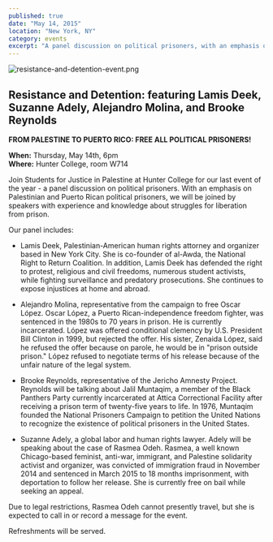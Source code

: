 ```yaml
---
published: true
date: "May 14, 2015"
location: "New York, NY"
category: events
excerpt: "A panel discussion on political prisoners, with an emphasis on Palestinian and Puerto Rican political prisoners"
---
```


![resistance-and-detention-event.png]({{site.baseurl}}/assets/img/resistance-and-detention-event.png)

## Resistance and Detention: featuring Lamis Deek, Suzanne Adely, Alejandro Molina, and Brooke Reynolds

**FROM PALESTINE TO PUERTO RICO: FREE ALL POLITICAL PRISONERS!**

**When:** Thursday, May 14th, 6pm
<br>**Where:** Hunter College, room W714

Join Students for Justice in Palestine at Hunter College for our last event of the year - a panel discussion on political prisoners. With an emphasis on Palestinian and Puerto Rican political prisoners, we will be joined by speakers with experience and knowledge about struggles for liberation from prison.

Our panel includes:

- Lamis Deek, Palestinian-American human rights attorney and organizer based in New York City. She is co-founder of al-Awda, the National Right to Return Coalition. In addition, Lamis Deek has defended the right to protest, religious and civil freedoms, numerous student activists, while fighting surveillance and predatory prosecutions. She continues to expose injustices at home and abroad.

- Alejandro Molina, representative from the campaign to free Oscar López. Oscar López, a Puerto Rican-independence freedom fighter, was sentenced in the 1980s to 70 years in prison. He is currently incarcerated. López was offered conditional clemency by U.S. President Bill Clinton in 1999, but rejected the offer. His sister, Zenaida López, said he refused the offer because on parole, he would be in "prison outside prison." López refused to negotiate terms of his release because of the unfair nature of the legal system.

- Brooke Reynolds, representative of the Jericho Amnesty Project. Reynolds will be talking about Jalil Muntaqim, a member of the Black Panthers Party currently incarcerated at Attica Correctional Facility after receiving a prison term of twenty-five years to life. In 1976, Muntaqim founded the National Prisoners Campaign to petition the United Nations to recognize the existence of political prisoners in the United States. 

- Suzanne Adely, a global labor and human rights lawyer. Adely will be speaking about the case of Rasmea Odeh. Rasmea, a well known Chicago-based feminist, anti-war, immigrant, and Palestine solidarity activist and organizer, was convicted of immigration fraud in November 2014 and sentenced in March 2015 to 18 months imprisonment, with deportation to follow her release. She is currently free on bail while seeking an appeal. 

Due to legal restrictions, Rasmea Odeh cannot presently travel, but she is expected to call in or record a message for the event.

Refreshments will be served.